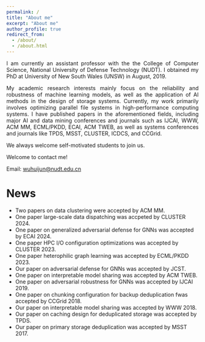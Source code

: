 ```yaml
---
permalink: /
title: "About me"
excerpt: "About me"
author_profile: true
redirect_from: 
  - /about/
  - /about.html
---
```




<div style="text-align: justify;">
I am currently an assistant professor with the the College of Computer Science, National University of Defense Technology (NUDT). I obtained my PhD at University of New South Wales (UNSW) in August, 2019. 

My academic research interests mainly focus on the reliability and robustness of machine learning models, as well as the application of AI methods in the design of storage systems. Currently, my work primarily involves optimizing parallel file systems in high-performance computing systems. I have published papers in the aforementioned fields, including major AI and data mining conferences and journals such as IJCAI, WWW, ACM MM, ECML/PKDD, ECAI, ACM TWEB, as well as systems conferences and journals like TPDS, MSST, CLUSTER, ICDCS, and CCGrid. 

We always welcome self-motivated students to join us.</div>


Welcome to contact me!

Email: wuhuijun@nudt.edu.cn


News
========
* Two papers on data clustering were accepted by ACM MM. 
* One paper large-scale data dispatching was accpeted by CLUSTER 2024.
* One paper on generalized adversarial defense for GNNs was accepted by ECAI 2024.
* One paper HPC I/O configuration optimizations was accepted by CLUSTER 2023.
* One paper heterophilic graph learning was accepted by ECML/PKDD 2023.
* Our paper on adversarial defense for GNNs was accepted by JCST.
* One paper on interpretable model sharing was accepted by ACM TWEB.
* One paper on adversarial robustness for GNNs was accepted by IJCAI 2019.
* One paper on chunking configuration for backup deduplication fwas accepted by CCGrid 2018.
* Our paper on interpretable model sharing was accepted by WWW 2018.
* Our paper on caching design for deduplicated storage was accepted by TPDS.
* Our paper on primary storage deduplication was accepted by MSST 2017.




